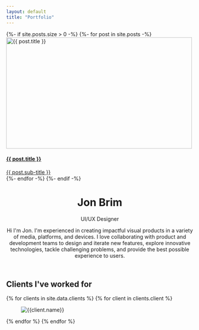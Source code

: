 ```yaml
---
layout: default
title: "Portfolio"
---
```

<main class="home section" >
  {%- if site.posts.size > 0 -%}
      {%- for post in site.posts -%}
          <a class="post post_link" href="{{ post.url | relative_url }}" {% if post.thumbnail_background-color %} style="background-color:{{ post.thumbnail_background-color }}"{% endif %}>
            <img 
              src="{{ post.thumbnail }}"
              class="thumbnail"
              width="500px"
              height="300px"
              alt="{{ post.title }}"
            >
            <div class="scrim">
              <h4 class="title">{{ post.title }}</h4>
              <span class="sub-title">{{ post.sub-title }}</span>
            </div>
          </a>
      {%- endfor -%}
  {%- endif -%}
</main>
<header class="section" >
  <div class="post post_static">
    <h1 class="post_title">
      Jon Brim
    </h1>
    <span class="post_sub-title" >
      UI/UX Designer
    </span>
    <p>
      Hi I'm Jon. I'm experienced in creating impactful visual products in a variety of media, platforms, and devices. I love collaborating with product and development teams to design and iterate new features, explore innovative technologies, tackle challenging problems, and provide the best possible experience to users.
    </p>
  </div>
</header>
<section class="clients">
  <h2>
    Clients I've worked for
  </h2>
  <article>
    {% for clients in site.data.clients %}
      {% for client in clients.client %}
        <figure aria-label="{{client.name}}">
          <img src="{{ clients.folder }}{{ client.logo }}" alt="{{client.name}}">
        </figure>
      {% endfor %}  
    {% endfor %}  
  </article>
</section>
